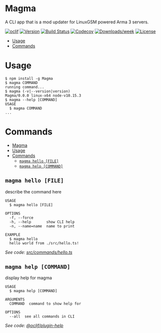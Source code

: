 Magma
=====

A CLI app that is a mod updater for LinuxGSM powered Arma 3 servers.

[![oclif](https://img.shields.io/badge/cli-oclif-brightgreen.svg)](https://oclif.io)
[![Version](https://img.shields.io/npm/v/Magma.svg)](https://npmjs.org/package/Magma)
[![Build Status](https://travis-ci.com/CreepPork/Magma.svg?token=TsdTZZVMQRx2yic71M4F&branch=master)](https://travis-ci.com/CreepPork/Magma)
[![Codecov](https://codecov.io/gh/CreepPork/Magma/branch/master/graph/badge.svg)](https://codecov.io/gh/CreepPork/Magma)
[![Downloads/week](https://img.shields.io/npm/dw/Magma.svg)](https://npmjs.org/package/Magma)
[![License](https://img.shields.io/npm/l/Magma.svg)](https://github.com/CreepPork/Magma/blob/master/package.json)

<!-- toc -->
* [Usage](#usage)
* [Commands](#commands)
<!-- tocstop -->
# Usage
<!-- usage -->
```sh-session
$ npm install -g Magma
$ magma COMMAND
running command...
$ magma (-v|--version|version)
Magma/0.0.0 linux-x64 node-v10.15.3
$ magma --help [COMMAND]
USAGE
  $ magma COMMAND
...
```
<!-- usagestop -->
# Commands
<!-- commands -->
- [Magma](#magma)
- [Usage](#usage)
- [Commands](#commands)
  - [`magma hello [FILE]`](#magma-hello-file)
  - [`magma help [COMMAND]`](#magma-help-command)

## `magma hello [FILE]`

describe the command here

```
USAGE
  $ magma hello [FILE]

OPTIONS
  -f, --force
  -h, --help       show CLI help
  -n, --name=name  name to print

EXAMPLE
  $ magma hello
  hello world from ./src/hello.ts!
```

_See code: [src/commands/hello.ts](https://github.com/CreepPork/Magma/blob/v0.0.0/src/commands/hello.ts)_

## `magma help [COMMAND]`

display help for magma

```
USAGE
  $ magma help [COMMAND]

ARGUMENTS
  COMMAND  command to show help for

OPTIONS
  --all  see all commands in CLI
```

_See code: [@oclif/plugin-help](https://github.com/oclif/plugin-help/blob/v2.2.0/src/commands/help.ts)_
<!-- commandsstop -->
